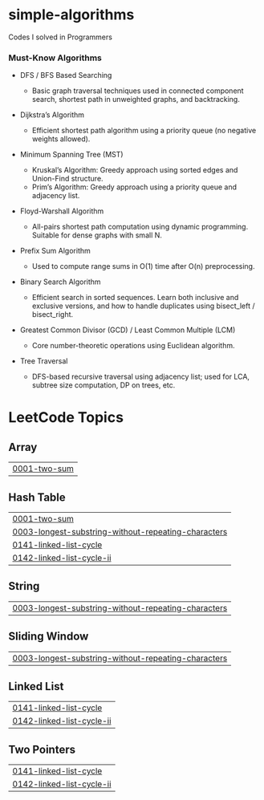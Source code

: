 # simple-algorithms
Codes I solved in Programmers

### Must-Know Algorithms

- DFS / BFS Based Searching
  - Basic graph traversal techniques used in connected component search, shortest path in unweighted graphs, and backtracking.

- Dijkstra’s Algorithm
  - Efficient shortest path algorithm using a priority queue (no negative weights allowed).

- Minimum Spanning Tree (MST)
  - Kruskal’s Algorithm: Greedy approach using sorted edges and Union-Find structure.
  - Prim’s Algorithm: Greedy approach using a priority queue and adjacency list.

- Floyd-Warshall Algorithm
  - All-pairs shortest path computation using dynamic programming. Suitable for dense graphs with small N.

- Prefix Sum Algorithm
  - Used to compute range sums in O(1) time after O(n) preprocessing.

- Binary Search Algorithm
  - Efficient search in sorted sequences. Learn both inclusive and exclusive versions, and how to handle duplicates using bisect_left / bisect_right.

- Greatest Common Divisor (GCD) / Least Common Multiple (LCM)
  - Core number-theoretic operations using Euclidean algorithm.

- Tree Traversal
  - DFS-based recursive traversal using adjacency list; used for LCA, subtree size computation, DP on trees, etc.


<!---LeetCode Topics Start-->
# LeetCode Topics
## Array
|  |
| ------- |
| [0001-two-sum](https://github.com/joonhyung-lee/simple-algorithms/tree/master/0001-two-sum) |
## Hash Table
|  |
| ------- |
| [0001-two-sum](https://github.com/joonhyung-lee/simple-algorithms/tree/master/0001-two-sum) |
| [0003-longest-substring-without-repeating-characters](https://github.com/joonhyung-lee/simple-algorithms/tree/master/0003-longest-substring-without-repeating-characters) |
| [0141-linked-list-cycle](https://github.com/joonhyung-lee/simple-algorithms/tree/master/0141-linked-list-cycle) |
| [0142-linked-list-cycle-ii](https://github.com/joonhyung-lee/simple-algorithms/tree/master/0142-linked-list-cycle-ii) |
## String
|  |
| ------- |
| [0003-longest-substring-without-repeating-characters](https://github.com/joonhyung-lee/simple-algorithms/tree/master/0003-longest-substring-without-repeating-characters) |
## Sliding Window
|  |
| ------- |
| [0003-longest-substring-without-repeating-characters](https://github.com/joonhyung-lee/simple-algorithms/tree/master/0003-longest-substring-without-repeating-characters) |
## Linked List
|  |
| ------- |
| [0141-linked-list-cycle](https://github.com/joonhyung-lee/simple-algorithms/tree/master/0141-linked-list-cycle) |
| [0142-linked-list-cycle-ii](https://github.com/joonhyung-lee/simple-algorithms/tree/master/0142-linked-list-cycle-ii) |
## Two Pointers
|  |
| ------- |
| [0141-linked-list-cycle](https://github.com/joonhyung-lee/simple-algorithms/tree/master/0141-linked-list-cycle) |
| [0142-linked-list-cycle-ii](https://github.com/joonhyung-lee/simple-algorithms/tree/master/0142-linked-list-cycle-ii) |
<!---LeetCode Topics End-->